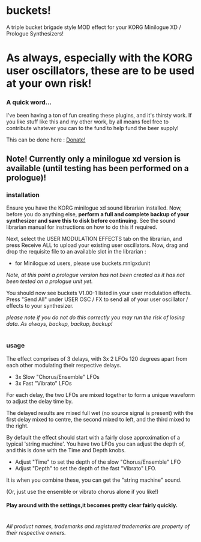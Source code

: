 # buckets!

A triple bucket brigade style MOD effect for your KORG Minilogue XD / Prologue Synthesizers!

# As always, especially with the KORG user oscillators, these are to be used at your own risk!

### A quick word...
I've been having a ton of fun creating these plugins, and it's thirsty work. If you like stuff like this and my other work, by all means feel free to contribute whatever you can to the fund to help fund the beer supply!

This can be done here :  [Donate!](https://www.paypal.com/cgi-bin/webscr?cmd=_s-xclick&hosted_button_id=MSTCVLXMG7Z5J&source=url)



## Note! Currently only a minilogue xd version is available (until testing has been performed on a prologue)!


### installation

Ensure you have the KORG minilogue xd sound librarian installed. Now, before you do anything else, **perform a full and complete backup of your synthesizer and save this to disk before continuing**. See the sound librarian manual for instructions on how to do this if required.

Next, select the USER MODULATION EFFECTS tab on the librarian, and press Receive ALL to upload your existing user oscillators. Now, drag and drop the requisite file to an available slot in the librarian :
 - for Minilogue xd users, please use buckets.mnlgxdunit
 
 *Note, at this point a prologue version has not been created as it has not been tested on a prologue unit yet.*

You should now see buckets V1.00-1 listed in your user modulation effects. Press "Send All" under USER OSC / FX to send all of your user oscillator / effects to your synthesizer.

*please note if you do not do this correctly you may run the risk of losing data. As always, backup, backup, backup!*

#
### usage

The effect comprises of 3 delays, with 3x 2 LFOs 120 degrees apart from each other modulating their respective delays.

- 3x Slow "Chorus/Ensemble" LFOs
- 3x Fast "Vibrato" LFOs

For each delay, the two LFOs are mixed together to form a unique waveform to adjust the delay time by.

The delayed results are mixed full wet (no source signal is present) with the first delay mixed to centre, the second mixed to left, and the third mixed to the right.

By default the effect should start with a fairly close approximation of a typical 'string machine'. You have two LFOs you can adjust the depth of, and this is done with the Time and Depth knobs.

- Adjust "Time" to set the depth of the slow "Chorus/Ensemble" LFO
- Adjust "Depth" to set the depth of the fast "Vibrato" LFO.

It is when you combine these, you can get the "string machine" sound.

(Or, just use the ensemble or vibrato chorus alone if you like!)




#### Play around with the settings,it becomes pretty clear fairly quickly.



#

 *All product names, trademarks and registered trademarks are property of their respective owners.*
